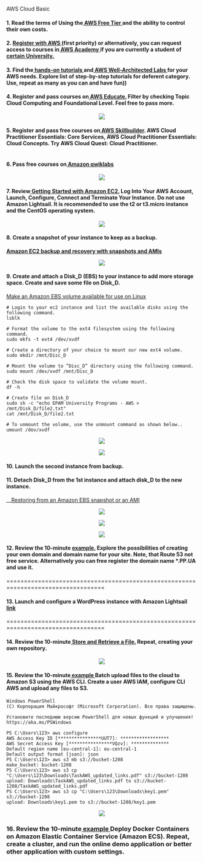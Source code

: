 AWS Cloud Basic 

#### 1. Read the terms of Using the[  AWS Free Tier  ](https://docs.aws.amazon.com/en_us/awsaccountbilling/latest/aboutv2/billing-free-tier.html)and the ability to control their own costs.
#### 2. [Register  with AWS  ](https://portal.aws.amazon.com/billing/signup?redirect_url=https%3A%2F%2Faws.amazon.com%2Fregistration-confirmation#/start)(first priority) or alternatively, you can request access to courses  in[  AWS ](https://aws.amazon.com/training/awsacademy/member-list/) [Academy  ](https://aws.amazon.com/training/awsacademy/member-list/)if you are currently a student of[  certain University.](https://aws.amazon.com/training/awsacademy/member-list/)
#### 3. Find the[  hands-on tutorials  ](https://aws.amazon.com/ru/getting-started/hands-on/?awsf.getting-started-category=category%23compute&amp;awsf.getting-started-content-type=content-type%23hands-on&amp;?e=gs2020&amp;p=gsrc&amp;awsf.getting-started-level=*all)and[  AWS Well-Architected Labs  ](https://www.wellarchitectedlabs.com/)for  your AWS  needs. Explore list of step-by-step tutorials for deferent  category. Use, repeat as  many as you  can and have fun))
#### 4. Register and pass courses on[  AWS Educate.](https://www.awseducate.com/) Filter by checking Topic Cloud Computing and Foundational Level. Feel free to pass more. 

<p align="center">
  <img src="https://github.com/Gahoo82/EPAM-Home_Tasks/blob/main/Virtualization%20and%20Cloud%20Basic%20(AWS)/Docs/AWS-educate-screen.png">
</p>

#### 5. Register and pass free courses  on[  AWS Skillbuilder](https://explore.skillbuilder.aws/learn). AWS Cloud  Practitioner Essentials: Core Services, AWS Cloud  Practitioner Essentials: Cloud Concepts. Try AWS Cloud  Quest: Cloud Practitioner. 

<p align="center">
  <img src="">
</p>

#### 6. Pass free courses on[  Amazon  qwiklabs ](https://amazon.qwiklabs.com/)

<p align="center">
  <img src="https://github.com/Gahoo82/EPAM-Home_Tasks/blob/main/Virtualization%20and%20Cloud%20Basic%20(AWS)/Docs/quicklabs-screen.png">
</p>

#### 7. Review[  Getting  Started  with  Amazon  EC2.](https://aws.amazon.com/ec2/getting-started/?nc1=h_ls)  Log  Into  Your  AWS  Account,  Launch,  Configure,  Connect and Terminate Your Instance. Do not use Amazon Lightsail. It is recommended to use the t2 or t3.micro instance and the CentOS operating system. 

<p align="center">
  <img src="https://github.com/Gahoo82/EPAM-Home_Tasks/blob/main/Virtualization%20and%20Cloud%20Basic%20(AWS)/Docs/7-point.png">
</p>

#### 8. Create a snapshot of  your instance to keep as a backup.

__[Amazon EC2 backup and recovery with snapshots and AMIs](https://docs.aws.amazon.com/prescriptive-guidance/latest/backup-recovery/ec2-backup.html)__

<p align="center">
  <img src="https://github.com/Gahoo82/EPAM-Home_Tasks/blob/main/Virtualization%20and%20Cloud%20Basic%20(AWS)/Docs/8-point-Snapshot.png">
</p>

#### 9. Create and attach a Disk_D (EBS) to your instance to add more storage space. Create and save some file on Disk_D.

[Make an Amazon EBS volume available for use on Linux](https://docs.aws.amazon.com/AWSEC2/latest/UserGuide/ebs-using-volumes.html)

```console
# Login to your ec2 instance and list the available disks using the following command.
lsblk

# Format the volume to the ext4 filesystem using the following command.
sudo mkfs -t ext4 /dev/xvdf

# Create a directory of your choice to mount our new ext4 volume.
sudo mkdir /mnt/Disc_D

# Mount the volume to “Disc_D” directory using the following command.
sudo mount /dev/xvdf /mnt/Disc_D

# Check the disk space to validate the volume mount.
df -h

# Create file on Disk_D
sudo sh -c "echo EPAM University Programs - AWS > /mnt/Disk_D/file2.txt"
cat /mnt/Disk_D/file2.txt

# To unmount the volume, use the unmount command as shown below..
umount /dev/xvdf
```

<p align="center">
  <img src="https://github.com/Gahoo82/EPAM-Home_Tasks/blob/main/Virtualization%20and%20Cloud%20Basic%20(AWS)/Docs/9-point-1.png">
</p>

<p align="center">
  <img src="https://github.com/Gahoo82/EPAM-Home_Tasks/blob/main/Virtualization%20and%20Cloud%20Basic%20(AWS)/Docs/9-point-2.png">
</p>

#### 10. Launch the second instance from backup.
#### 11. Detach Disk_D from the 1st instance and attach  disk_D to the new instance.

__[Restoring from an Amazon EBS snapshot or an AMI](https://docs.aws.amazon.com/prescriptive-guidance/latest/backup-recovery/restore.html)

<p align="center">
  <img src="https://github.com/Gahoo82/EPAM-Home_Tasks/blob/main/Virtualization%20and%20Cloud%20Basic%20(AWS)/Docs/10-1-point.png">
</p>

<p align="center">
  <img src="https://github.com/Gahoo82/EPAM-Home_Tasks/blob/main/Virtualization%20and%20Cloud%20Basic%20(AWS)/Docs/10-2-point.png">
</p>

<p align="center">
  <img src="https://github.com/Gahoo82/EPAM-Home_Tasks/blob/main/Virtualization%20and%20Cloud%20Basic%20(AWS)/Docs/11-1-point.png">
</p>



#### 12. Review the 10-minute [example.](https://aws.amazon.com/getting-started/hands-on/get-a-domain/?nc1=h_ls) Explore the possibilities of creating your own domain and domain  name  for  your  site.  Note,  that  Route  53  not  free  service. Alternatively  you  can  free register the  domain name *.PP.UA and use it.

==================================================================================

#### 13. Launch and configure a WordPress instance with Amazon Lightsail[  link  ](https://aws.amazon.com/getting-started/hands-on/launch-a-wordpress-website/?trk=gs_card)

==================================================================================


#### 14. Review the 10-minute[  Store and Retrieve a File.](https://aws.amazon.com/getting-started/hands-on/backup-files-to-amazon-s3/) Repeat, creating your own repository.

<p align="center">
  <img src="https://github.com/Gahoo82/EPAM-Home_Tasks/blob/main/Virtualization%20and%20Cloud%20Basic%20(AWS)/Docs/14-point.png">
</p>

#### 15. Review  the  10-minute[  example  ](https://aws.amazon.com/getting-started/hands-on/backup-to-s3-cli/?nc1=h_ls)Batch  upload  files  to  the  cloud  to  Amazon  S3  using  the  AWS  CLI. Create a user AWS  IAM, configure CLI AWS and upload any files  to S3.

```console
Windows PowerShell
(C) Корпорация Майкрософт (Microsoft Corporation). Все права защищены.

Установите последнюю версию PowerShell для новых функций и улучшения! https://aka.ms/PSWindows

PS C:\Users\123> aws configure
AWS Access Key ID [****************UUT7]: ******************
AWS Secret Access Key [****************VQzv]: **************
Default region name [eu-central-1]: eu-central-1
Default output format [json]: json
PS C:\Users\123> aws s3 mb s3://bucket-1208
make_bucket: bucket-1208
PS C:\Users\123> aws s3 cp "C:\Users\123\Downloads\TaskAWS_updated_links.pdf" s3://bucket-1208
upload: Downloads\TaskAWS_updated_links.pdf to s3://bucket-1208/TaskAWS_updated_links.pdf
PS C:\Users\123> aws s3 cp "C:\Users\123\Downloads\key1.pem" s3://bucket-1208
upload: Downloads\key1.pem to s3://bucket-1208/key1.pem
```

<p align="center">
  <img src="https://github.com/Gahoo82/EPAM-Home_Tasks/blob/main/Virtualization%20and%20Cloud%20Basic%20(AWS)/Docs/15-point.png">
</p>

### 16. Review the 10-minute[  example  ](https://aws.amazon.com/getting-started/hands-on/deploy-docker-containers/?nc1=h_ls)Deploy Docker Containers on Amazon Elastic Container Service (Amazon  ECS).  Repeat,  create  a  cluster,  and  run  the  online  demo  application  or  better  other application with custom settings.

<p align="center">
  <img src="">
</p>
